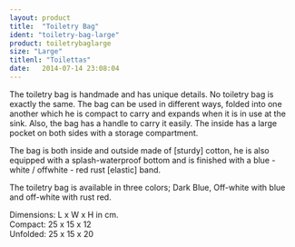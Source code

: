 ```yaml
---
layout: product
title:  "Toiletry Bag"
ident: "toiletry-bag-large"
product: toiletrybaglarge
size: "Large"
titlenl: "Toilettas"
date:   2014-07-14 23:08:04
---
```

The toiletry bag is handmade and has unique details. No toiletry bag is exactly the same. The bag can be used in different ways, folded into one another which he is compact to carry and expands when it is in use at the sink. Also, the bag has a handle to carry it easily. The inside has a large pocket on both sides with a storage compartment.

The bag is both inside and outside made of [sturdy] cotton, he is also equipped with a splash-waterproof bottom and is finished with a blue - white / offwhite - red rust [elastic] band.

The toiletry bag is available in three colors; Dark Blue, Off-white with blue and off-white with rust red.

Dimensions: L x W x H in cm.<br/>
Compact: 25 x 15 x 12<br/>
Unfolded: 25 x 15 x 20<br/>
